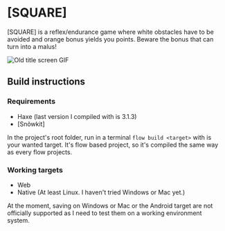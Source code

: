 [SQUARE]
========

[SQUARE] is a reflex/endurance game where white obstacles have to be avoided and orange bonus yields you points. Beware the bonus that can turn into a malus!

![Old title screen GIF](http://snowkit.org/content/images/2014/10/squaregif.gif)

## Build instructions

### Requirements
- Haxe (last version I compiled with is 3.1.3)
- [Snõwkit]

In the project's root folder, run in a terminal ```flow build <target>``` with <target> is your wanted target. It's flow based project, so it's compiled the same way as every flow projects.

[Snowkit]: https://snowkit.org/


### Working targets

- Web
- Native (At least Linux. I haven't tried Windows or Mac yet.)

At the moment, saving on Windows or Mac or the Android target are not officially supported as I need to test them on a working environment system.

